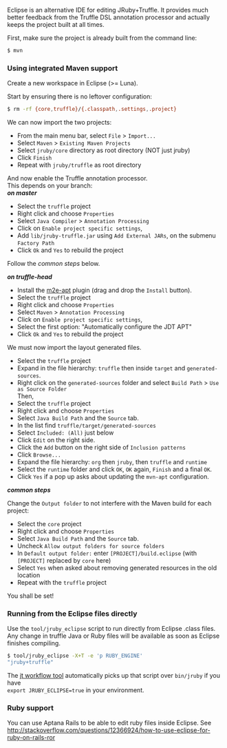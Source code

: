 Eclipse is an alternative IDE for editing JRuby+Truffle. It provides much better feedback from the Truffle DSL annotation processor and actually keeps the project built at all times.

First, make sure the project is already built from the command line:
```bash
$ mvn
```

### Using integrated Maven support

Create a new workspace in Eclipse (>= Luna).

Start by ensuring there is no leftover configuration:
```bash
$ rm -rf {core,truffle}/{.classpath,.settings,.project}
```

We can now import the two projects:
* From the main menu bar, select `File` > `Import...`
* Select `Maven` > `Existing Maven Projects`
* Select `jruby/core` directory as root directory (NOT just jruby)
* Click `Finish`
* Repeat with `jruby/truffle` as root directory

And now enable the Truffle annotation processor.  
This depends on your branch:  
_**on master**_
* Select the `truffle` project
* Right click and choose `Properties`
* Select `Java Compiler` > `Annotation Processing`
* Click on `Enable project specific settings`,
* Add `lib/jruby-truffle.jar` using `Add External JARs`, on the submenu `Factory Path`
* Click `Ok` and `Yes` to rebuild the project

Follow the *common steps* below.

_**on truffle-head**_
* Install the [m2e-apt](https://marketplace.eclipse.org/content/m2e-apt) plugin (drag and drop the `Install` button).
* Select the `truffle` project
* Right click and choose `Properties`
* Select `Maven` > `Annotation Processing`
* Click on `Enable project specific settings`,
* Select the first option: "Automatically configure the JDT APT"
* Click `Ok` and `Yes` to rebuild the project

We must now import the layout generated files.  
* Select the `truffle` project
* Expand in the file hierarchy: `truffle` then inside `target` and `generated-sources`.
* Right click on the `generated-sources` folder and select `Build Path` > `Use as Source Folder`  
Then,
* Select the `truffle` project
* Right click and choose `Properties`
* Select `Java Build Path` and the `Source` tab.
* In the list find `truffle/target/generated-sources`
* Select `Included: (All)` just below
* Click `Edit` on the right side.
* Click the `Add` button on the right side of `Inclusion patterns`
* Click `Browse...`
* Expand the file hierarchy: `org` then `jruby`, then `truffle` and `runtime`
* Select the `runtime` folder and click `OK`, `OK` again, `Finish` and a final `OK`.
* Click `Yes` if a pop up asks about updating the `mvn-apt` configuration.

_**common steps**_

Change the `Output folder` to not interfere with the Maven build for each project:
* Select the `core` project
* Right click and choose `Properties`
* Select `Java Build Path` and the `Source` tab.
* Uncheck `Allow output folders for source folders`
* In `Default output folder:` enter `[PROJECT]/build.eclipse` (with `[PROJECT]` replaced by `core` here)
* Select `Yes` when asked about removing generated resources in the old location
* Repeat with the `truffle` project

You shall be set!

### Running from the Eclipse files directly

Use the `tool/jruby_eclipse` script to run directly from Eclipse .class files.  
Any change in truffle Java or Ruby files will be available as soon as Eclipse finishes compiling.

```bash
$ tool/jruby_eclipse -X+T -e 'p RUBY_ENGINE'
"jruby+truffle"
```

The [jt workflow tool](https://github.com/jruby/jruby/tree/master/truffle#workflow-tool)
automatically picks up that script over `bin/jruby` if you have  
`export JRUBY_ECLIPSE=true` in your environment.

### Ruby support
You can use Aptana Rails to be able to edit ruby files inside Eclipse. See http://stackoverflow.com/questions/12366924/how-to-use-eclipse-for-ruby-on-rails-ror